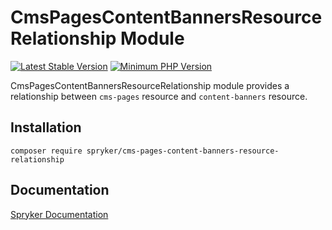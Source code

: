 # CmsPagesContentBannersResourceRelationship Module
[![Latest Stable Version](https://poser.pugx.org/spryker/cms-pages-content-banners-resource-relationship/v/stable.svg)](https://packagist.org/packages/spryker/cms-pages-content-banners-resource-relationship)
[![Minimum PHP Version](https://img.shields.io/badge/php-%3E%3D%208.0-8892BF.svg)](https://php.net/)

CmsPagesContentBannersResourceRelationship module provides a relationship between `cms-pages` resource and `content-banners` resource.
## Installation

```
composer require spryker/cms-pages-content-banners-resource-relationship
```

## Documentation

[Spryker Documentation](https://docs.spryker.com)
